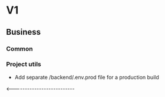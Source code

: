 # V1

## Business

### Common

### Project utils

- Add separate /backend/.env.prod file for a production build

<--------------------------
